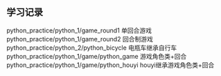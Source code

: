 ## 学习记录
python_practice/python_1/game_round1 单回合游戏
python_practice/python_1/game_round2 回合制游戏
python_practice/python_2/python_bicycle 电瓶车继承自行车
python_practice/python_1/game/python_game 游戏角色类+回合
python_practice/python_1/game/python_houyi houyi继承游戏角色类+回合

